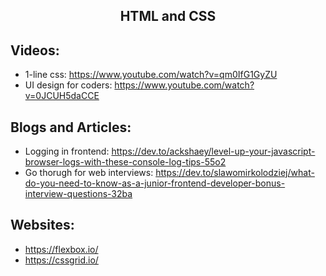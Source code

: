 <h2 align="center"> HTML and CSS </h2>

## Videos:
 * 1-line css: https://www.youtube.com/watch?v=qm0IfG1GyZU
 * UI design for coders: https://www.youtube.com/watch?v=0JCUH5daCCE

## Blogs and Articles:
 * Logging in frontend: https://dev.to/ackshaey/level-up-your-javascript-browser-logs-with-these-console-log-tips-55o2
 * Go thorugh for web interviews: https://dev.to/slawomirkolodziej/what-do-you-need-to-know-as-a-junior-frontend-developer-bonus-interview-questions-32ba

## Websites:
 * https://flexbox.io/
 * https://cssgrid.io/

